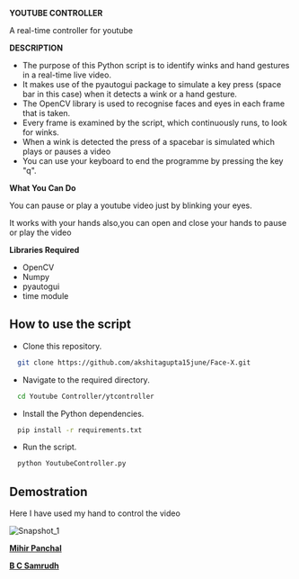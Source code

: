 **YOUTUBE CONTROLLER**  

A real-time controller for youtube


**DESCRIPTION**

+ The purpose of this Python script is to identify winks and hand gestures in a real-time live video. 
+ It makes use of the pyautogui package to simulate a key press (space bar in this case) when it detects a wink or a hand gesture.
+ The OpenCV library is used to recognise faces and eyes in each frame that is taken. 
+ Every frame is examined by the script, which continuously runs, to look for winks.
+ When a wink is detected the press of a spacebar is simulated which plays or pauses a video
+ You can use your keyboard to end the programme by pressing the key "q".

**What You Can Do**

You can pause or play a youtube video just by blinking your eyes.

It works with your hands also,you can open and close your hands to pause or play the video

**Libraries Required**

+ OpenCV
+ Numpy
+ pyautogui
+ time module

## How to use the script

* Clone this repository.
```bash
  git clone https://github.com/akshitagupta15june/Face-X.git
```
* Navigate to the required directory.
```bash
  cd Youtube Controller/ytcontroller
```
* Install the Python dependencies.

```bash
  pip install -r requirements.txt
```
* Run the script.
```bash
  python YoutubeController.py
```

## Demostration
Here I have used my hand to control the video

![Snapshot_1](https://user-images.githubusercontent.com/114090255/219082705-06a802c6-d744-46a0-b449-6e0b8690aab1.PNG)

**[Mihir Panchal](https://www.github.com/MihirRajeshPanchal)**

**[B C Samrudh](https://www.github.com/bcsamrudh)**
